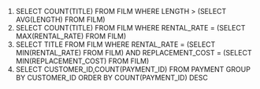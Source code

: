 1. SELECT COUNT(TITLE) FROM FILM WHERE LENGTH > (SELECT AVG(LENGTH) FROM FILM)
2. SELECT COUNT(TITLE) FROM FILM WHERE RENTAL_RATE = (SELECT MAX(RENTAL_RATE) FROM FILM)
3. SELECT TITLE FROM FILM WHERE RENTAL_RATE = (SELECT MIN(RENTAL_RATE) FROM FILM) AND REPLACEMENT_COST = (SELECT MIN(REPLACEMENT_COST) FROM FILM)
4. SELECT CUSTOMER_ID,COUNT(PAYMENT_ID) FROM PAYMENT GROUP BY CUSTOMER_ID ORDER BY COUNT(PAYMENT_ID) DESC

